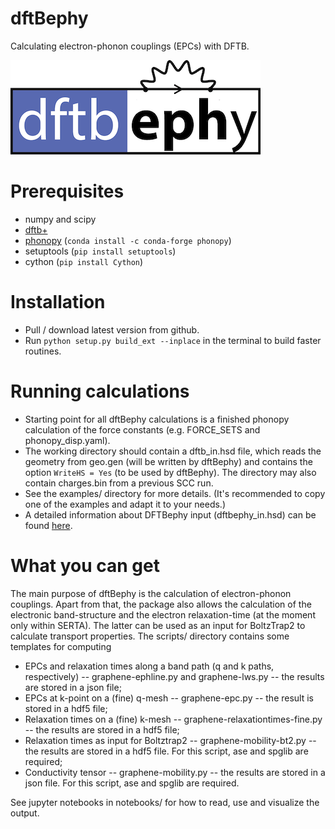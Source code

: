 # dftBephy
Calculating electron-phonon couplings (EPCs) with DFTB.

![dftbephy](logo.png)

# Prerequisites

- numpy and scipy
- [dftb+](https://github.com/dftbplus/dftbplus)
- [phonopy](https://github.com/phonopy/phonopy) (`conda install -c conda-forge phonopy`)
- setuptools (`pip install setuptools`)
- cython (`pip install Cython`)

# Installation

- Pull / download latest version from github.
- Run `python setup.py build_ext --inplace` in the terminal to build faster routines.

# Running calculations

- Starting point for all dftBephy calculations is a finished phonopy calculation of the force constants (e.g. FORCE_SETS and phonopy_disp.yaml).
- The working directory should contain a dftb_in.hsd file, which reads the geometry from geo.gen (will be written by dftBephy) and contains the option `WriteHS = Yes` (to be used by dftBephy). The directory may also contain charges.bin from a previous SCC run.
- See the examples/ directory for more details. (It's recommended to copy one of the examples and adapt it to your needs.)
- A detailed information about DFTBephy input (dftbephy_in.hsd) can be found [here][dftbephyinput].

# What you can get
The main purpose of dftBephy is the calculation of electron-phonon couplings. Apart from that, the package also allows the calculation of the electronic band-structure and the electron relaxation-time (at the moment only within SERTA). The latter can be used as an input for BoltzTrap2 to calculate transport properties. The scripts/ directory contains some templates for computing
- EPCs and relaxation times along a band path (q and k paths, respectively) -- graphene-ephline.py and graphene-lws.py -- the results are stored in a json file;
- EPCs at k-point on a (fine) q-mesh -- graphene-epc.py -- the result is stored in a hdf5 file;
- Relaxation times on a (fine) k-mesh -- graphene-relaxationtimes-fine.py -- the results are stored in a hdf5 file;
- Relaxation times as input for Boltztrap2 -- graphene-mobility-bt2.py -- the results are stored in a hdf5 file. For this script, ase and spglib are required;
- Conductivity tensor -- graphene-mobility.py -- the results are stored in a json file. For this script, ase and spglib are required.

See jupyter notebooks in notebooks/ for how to read, use and visualize the output.

[//]: # (These are reference links used in the body of this note and get stripped out when the markdown processor does its job.- http://stackoverflow.com/questions/4823468/store-comments-in-markdown-syntax)

[dftbephyinput]: <https://github.com/CoMeT4MatSci/dftbephy/blob/master/Input_for_DFTBephy.md>
